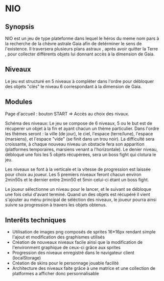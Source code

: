 # NIO

## Synopsis

NIO est un jeu de type plateforme dans lequel le héros du meme nom pars à la recherche de la chèvre astrale Gaia afin de detérminer le sens de l'existence. Il traversera plusieurs plans astraux , après avoir quitter la Terre , pour collecter différents objets lui donnant accès à la dimension de Gaia.

## Niveaux 

Le jeu est structuré en 5 niveaux à compléter dans l'ordre pour débloquer des objets "clés" le niveau 6 correspondant à la dimension de Gaia.

## Modules

Page d'accueil : bouton START => Accès au choix des nivaux.

Schéma des niveaux: Le jeu se compose de 6 niveaux, 5 ou le but est de récuperer un objet à la fin et ayant chacun un thème particulier. Dans l'ordre les thèmes seront : la ville (de jour), le ciel, l'espace (terre/lune), l'espace (marsiens), et l'espace "vide" (se finit dans un trou noir). La difficulté sera croissante, à chaque nouveau niveau un obstacle fera son apparition (platformes temporaires, marsiens venant a l'horizontale). Le denier niveau, débloqué une fois les 5 objets récupérées, sera un boss fight qui clotura le jeu.

Les niveaux se font à la verticale et la vitesse de progression est laissée pour choix au joueur. Les 5 premiers niveaux feront chacun environ 2min50s et le dernier entre 2min50 et 5min celui-ci étant un boss fight.

Le joueur sélectionne un niveau pour le lancer, et le suivant se débloque une fois celui d'avant terminé. Quand un des objets est récupéré il vient s'ajouter au ménu principal de séléction des niveaux, le joueur pourra ainsi suivre sa progression à travers les objets obtenus.

## Interêts techniques 

* Utilisation de images png composés de sprites 16*16px rendant simple l'ajout et modification des graphismes utilisés
* Création de nouveaux niveaux facile ainsi que la modification de l'environment graphique de ceux-ci grâce aux sprites
* Progression des niveaux enregistré dans le navigateur client (localStorage)
* Création de skins pour le personnage jouable facilité
* Architecture des niveaux faite grâce à une matrice et une collection de platformes a afficher donc personnalisable 

